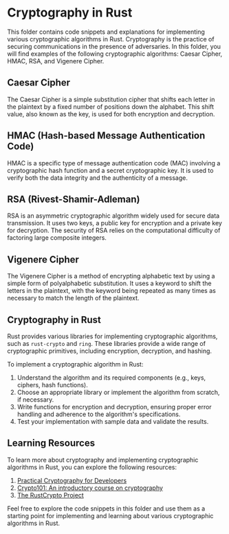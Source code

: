 # Cryptography in Rust

This folder contains code snippets and explanations for implementing various cryptographic algorithms in Rust. Cryptography is the practice of securing communications in the presence of adversaries. In this folder, you will find examples of the following cryptographic algorithms: Caesar Cipher, HMAC, RSA, and Vigenere Cipher.

## Caesar Cipher

The Caesar Cipher is a simple substitution cipher that shifts each letter in the plaintext by a fixed number of positions down the alphabet. This shift value, also known as the key, is used for both encryption and decryption.

## HMAC (Hash-based Message Authentication Code)

HMAC is a specific type of message authentication code (MAC) involving a cryptographic hash function and a secret cryptographic key. It is used to verify both the data integrity and the authenticity of a message.

## RSA (Rivest-Shamir-Adleman)

RSA is an asymmetric cryptographic algorithm widely used for secure data transmission. It uses two keys, a public key for encryption and a private key for decryption. The security of RSA relies on the computational difficulty of factoring large composite integers.

## Vigenere Cipher

The Vigenere Cipher is a method of encrypting alphabetic text by using a simple form of polyalphabetic substitution. It uses a keyword to shift the letters in the plaintext, with the keyword being repeated as many times as necessary to match the length of the plaintext.

## Cryptography in Rust

Rust provides various libraries for implementing cryptographic algorithms, such as `rust-crypto` and `ring`. These libraries provide a wide range of cryptographic primitives, including encryption, decryption, and hashing.

To implement a cryptographic algorithm in Rust:

1. Understand the algorithm and its required components (e.g., keys, ciphers, hash functions).
2. Choose an appropriate library or implement the algorithm from scratch, if necessary.
3. Write functions for encryption and decryption, ensuring proper error handling and adherence to the algorithm's specifications.
4. Test your implementation with sample data and validate the results.

## Learning Resources

To learn more about cryptography and implementing cryptographic algorithms in Rust, you can explore the following resources:

1. [Practical Cryptography for Developers](https://cryptobook.nakov.com/)
2. [Crypto101: An introductory course on cryptography](https://www.crypto101.io/)
3. [The RustCrypto Project](https://github.com/RustCrypto)

Feel free to explore the code snippets in this folder and use them as a starting point for implementing and learning about various cryptographic algorithms in Rust.
